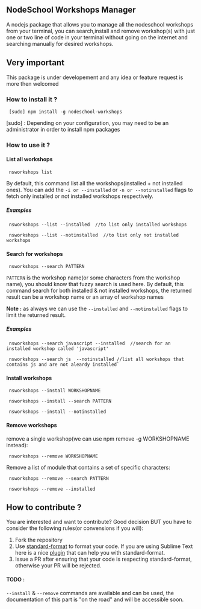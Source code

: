 ## NodeSchool Workshops Manager
A nodejs package that allows you to manage all the nodeschool workshops from  your terminal,
you can search,install and remove workshop(s) with just one or two line of code in your terminal without going on the internet
and searching manually for desired workshops.


## Very important
This package is under developement and any idea or feature request is more then welcomed



### How to install it ?
```
 [sudo] npm install -g nodeschool-workshops
```

[sudo] : Depending on your configuration, you may need to be an administrator in order to install npm packages

### How to use it ?
#### List all workshops
```
 nsworkshops list
```

By default, this command list all the workshops(installed + not installed ones).
You can add the `-i or --installed` or `-n or --notinstalled` flags to fetch only installed or not installed workshops respectively.
##### Examples

```
 nsworkshops --list --installed  //to list only installed workshops
 ``` 

```
 nsworkshops --list --notinstalled  //to list only not installed workshops
```

#### Search for workshops
```
 nsworkshops --search PATTERN
```

``PATTERN`` is the workshop name(or some characters from the workshop name), you should know that fuzzy search is used here.
By default, this command search for both installed & not installed workshops, the returned result can be a workshop name or an array of workshop names

**Note :** as always we can use the `--installed` and `--notinstalled` flags to limit the returned result.

##### Examples

```
 nsworkshops --search javascript --installed  //search for an installed workshop called 'javascript'
```
```
 nsworkshops --search js  --notinstalled //list all workshops that contains js and are not aleardy installed`
```

#### Install workshops

```
 nsworkshops --install WORKSHOPNAME
```

```
 nsworkshops --install --search PATTERN
```

```
 nsworkshops --install --notinstalled
```


#### Remove workshops
remove a single workshop(we can use npm remove -g WORKSHOPNAME instead):

```
 nsworkshops --remove WORKSHOPNAME
```

Remove a list of module that contains a set of  specific characters:

```
 nsworkshops --remove --search PATTERN
```

```
 nsworkshops --remove --installed
```

## How to contribute ?
You are interested and want to contribute? Good decision BUT you have to consider the following rules(or convensions if you will):

1. Fork the repository  
2. Use [standard-format](https://www.npmjs.com/package/standard-format) to format your code. If you are using Sublime Text here is a nice [plugin](https://packagecontrol.io/packages/StandardFormat) that can help you with standard-format.
3. Issue a PR  after ensuring that your code is respecting standard-format, otherwise your PR will be rejected.  


#### TODO :
`--install` & `--remove` commands are available and can be used, the documentation of this part is "on the road" and will be accessible soon.
